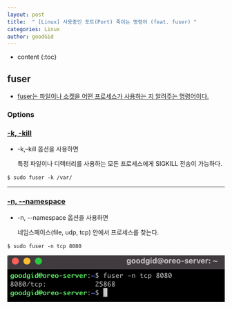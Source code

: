 ```yaml
---
layout: post
title:  " [Linux] 사용중인 포트(Port) 죽이는 명령어 (feat. fuser) "
categories: Linux
author: goodGid
---
```

* content
{:toc}

## fuser

* [fuser는 파일이나 소켓을 어떤 프로세스가 사용하는 지 알려주는 명령어이다.](https://www.lesstif.com/lpt/linux-fuser-socket-95879173.html)


### Options

### [-k, -kill](https://www.lesstif.com/lpt/linux-fuser-socket-95879173.html#linuxfuser사용법파일이나socket을어떤프로세스가사용중인지확인-killsignal보내기)

* -k,–kill 옵션을 사용하면 

  특정 파일이나 디렉터리를 사용하는 모든 프로세스에게 SIGKILL 전송이 가능하다.

```
$ sudo fuser -k /var/
```

---

### [-n, --namespace](https://www.lesstif.com/lpt/linux-fuser-socket-95879173.html#linuxfuser%EC%82%AC%EC%9A%A9%EB%B2%95%ED%8C%8C%EC%9D%BC%EC%9D%B4%EB%82%98socket%EC%9D%84%EC%96%B4%EB%96%A4%ED%94%84%EB%A1%9C%EC%84%B8%EC%8A%A4%EA%B0%80%EC%82%AC%EC%9A%A9%EC%A4%91%EC%9D%B8%EC%A7%80%ED%99%95%EC%9D%B8-namespace%EC%82%AC%EC%9A%A9)

* -n, --namespace 옵션을 사용하면 

  네임스페이스(file, udp, tcp) 안에서 프로세스를 찾는다.
  
``` 
$ sudo fuser -n tcp 8080
```

![](/assets/img/linux/Command-to-kill-port-in-use_1.png)